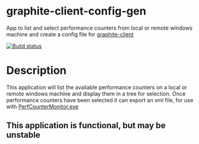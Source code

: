 # graphite-client-config-gen
App to list and select performance counters from local or remote windows machine and create a config file for [graphite-client](https://github.com/peschuster/graphite-client)

[![Build status](https://ci.appveyor.com/api/projects/status/v3yxa5ycmahrdi71/branch/master?svg=true)](https://ci.appveyor.com/project/leinad13/graphite-client-config-gen/branch/master)

# Description
This application will list the available performance counters on a local or remote windows machine and display them in a tree for selection. Once performance counters have been selected it can export an xml file, for use with [PerfCounterMonitor.exe](https://github.com/peschuster/graphite-client/wiki/System-Metrics)

## This application is functional, but may be unstable
